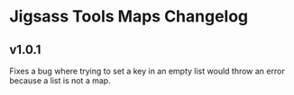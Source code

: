 # Jigsass Tools Maps Changelog

## v1.0.1
Fixes a bug where trying to set a key in an empty list would
throw an error because a list is not a map.
